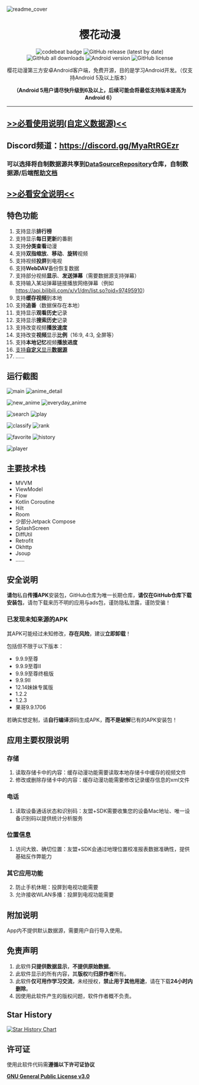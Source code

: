 ![readme_cover](image/readme_cover.png)

<div align="center">
    <h1>樱花动漫</h1>
    <p>
        <a href="https://codebeat.co/projects/github-com-skyd666-imomoe-master" style="text-decoration:none">
            <img src="https://codebeat.co/badges/63fb5d12-bece-4d8f-913e-5bcde2f01242" alt="codebeat badge"  />
        </a>
        <a href="https://github.com/SkyD666/Imomoe/releases/latest" style="text-decoration:none">
            <img src="https://img.shields.io/github/v/release/SkyD666/Imomoe?display_name=release" alt="GitHub release (latest by date)"/>
        </a>
        <a href="https://github.com/SkyD666/Imomoe/releases/latest" style="text-decoration:none" >
            <img src="https://img.shields.io/github/downloads/SkyD666/Imomoe/total" alt="GitHub all downloads"/>
        </a>
        <a href="https://img.shields.io/badge/Android-5.0%2B-brightgreen" style="text-decoration:none" >
            <img src="https://img.shields.io/badge/Android-5.0%2B-brightgreen" alt="Android version"/>
        </a>
        <a href="https://github.com/SkyD666/Imomoe/blob/master/LICENSE" style="text-decoration:none" >
            <img src="https://img.shields.io/github/license/SkyD666/Imomoe" alt="GitHub license"/>
        </a>
	</p>
    <p>
        樱花动漫第三方安卓Android客户端，免费开源，目的是学习Android开发。（仅支持Android 5及以上版本）
    </p>
    <p>
        <b>（Android 5用户请尽快升级到6及以上，后续可能会将最低支持版本提高为Android 6）</b>
    </p>
</div>




----

## [>>必看使用说明(自定义数据源)<<](doc/customdatasource/README.md)

## Discord频道：https://discord.gg/MyaRtRGEzr

### 可以选择将自制数据源共享到[DataSourceRepository](https://github.com/SkyD666/DataSourceRepository)仓库，自制数据源/后端[帮助文档](doc/customdatasource/RV_ITEM.md)

## [>>必看安全说明<<](#安全说明)

## 特色功能

1. 支持显示**排行榜**
2. 支持显示**每日更新**的番剧
3. 支持**分类查看**动漫
4. 支持**双指缩放**、**移动**、**旋转**视频
5. 支持视频**投屏**到电视
5. 支持**WebDAV**备份恢复数据
6. 支持部分视频**显示**、**发送弹幕**（需要数据源支持弹幕）
7. 支持输入某站弹幕链接播放网络弹幕（例如<a href="https://api.bilibili.com/x/v1/dm/list.so?oid=97495910" target="_blank">https://api.bilibili.com/x/v1/dm/list.so?oid=97495910</a>）
8. 支持**缓存视频**到本地
9. 支持**追番**（数据保存在本地）
10. 支持显示**观看历史**记录
11. 支持显示**搜索历史**记录
12. 支持改变视频**播放速度**
13. 支持改变**视频**显示**比例**（16:9, 4:3, 全屏等）
14. 支持**本地记忆**视频**播放进度**
15. [支持**自定义**显示**数据源**](doc/customdatasource/README.md)
16. ......

## 运行截图

![main](screenshot/main.jpg) ![anime_detail](screenshot/anime_detail.jpg)

![new_anime](screenshot/new_anime.jpg) ![everyday_anime](screenshot/everyday_anime.jpg) 

![search](screenshot/search.jpg) ![play](screenshot/play.jpg) 

![classify](screenshot/classify.jpg) ![rank](screenshot/rank.jpg)

![favorite](screenshot/favorite.jpg) ![history](screenshot/history.jpg) 

![player](screenshot/player.jpg) 

## 主要技术栈

- MVVM
- ViewModel
- Flow
- Kotlin Coroutine
- Hilt
- Room
- 少部分Jetpack Compose
- SplashScreen
- DiffUtil
- Retrofit
- Okhttp
- Jsoup
- ......

## 安全说明

**请勿**私自**传播APK**安装包，GitHub仓库为唯一长期仓库，**请仅在GitHub仓库下载安装包**，请勿下载来历不明的应用与ads包，谨防隐私泄露，谨防受骗！

### 已发现未知来源的APK

其APK可能经过未知修改，**存在风险**，建议**立即卸载**！

包括但不限于以下版本：

- 9.9.9至尊
- 9.9.9至尊II
- 9.9.9至尊终极版
- 9.9.9II
- 12.14妹妹专属版
- 1.2.2
- 1.2.3
- 果哥9.9.1706

若确实想定制，请**自行编译**源码生成APK，**而不是破解**已有的APK安装包！

## 应用主要权限说明

### 存储

1. 读取存储卡中的内容：缓存动漫功能需要读取本地存储卡中缓存的视频文件
2. 修改或删除存储卡中的内容：缓存动漫功能需要修改记录缓存信息的xml文件

### 电话

1. 读取设备通话状态和识别码：友盟+SDK需要收集您的设备Mac地址、唯一设备识别码以提供统计分析服务

### 位置信息

1. 访问大致、确切位置：友盟+SDK会通过地理位置校准报表数据准确性，提供基础反作弊能力

### 其它应用功能

2. 防止手机休眠：投屏到电视功能需要
3. 允许接收WLAN多播：投屏到电视功能需要

## 附加说明

App内不提供默认数据源，需要用户自行导入使用。 

## 免责声明

1. 此软件**只提供数据显示**，**不提供原始数据**。
2. 此软件显示的所有内容，其**版权**均**归原作者**所有。
3. 此软件**仅可用作学习交流**，未经授权，**禁止用于其他用途**，请在下载**24小时内删除**。
4. 因使用此软件产生的版权问题，软件作者概不负责。

## Star History

[![Star History Chart](https://api.star-history.com/svg?repos=SkyD666/Imomoe)](https://star-history.com/)

## 许可证

使用此软件代码需**遵循以下许可证协议**

[**GNU General Public License v3.0**](LICENSE)

